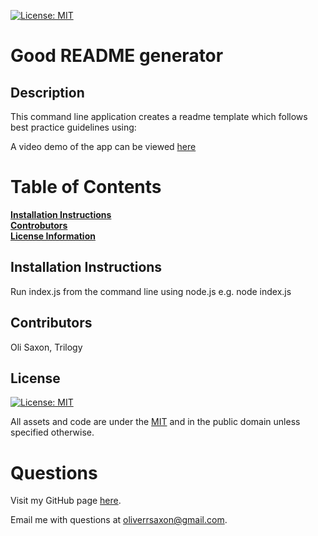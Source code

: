 [![License: MIT](https://img.shields.io/badge/License-MIT-yellow.svg)](https://opensource.org/licenses/MIT)
# Good README generator

  
## Description
This command line application creates a readme template which follows best practice guidelines using:

A video demo of the app can be viewed [here](https://www.youtube.com/watch?v=TagMsN7HLlw&ab_channel=OliverSaxon)

  
# Table of Contents

  **[Installation Instructions](#intallation-instructions)**<br>
  **[Controbutors](#contributors)**<br>
  **[License Information](#license)**<br>
  
## Installation Instructions
Run index.js from the command line using node.js e.g. node index.js

  
## Contributors
Oli Saxon, Trilogy

  
## License
[![License: MIT](https://img.shields.io/badge/License-MIT-yellow.svg)](https://opensource.org/licenses/MIT)

All assets and code are under the [MIT](https://opensource.org/licenses/MIT) and in the public domain unless specified otherwise.


  
# Questions

  Visit my GitHub page [here](https://github.com/osaxon).

  Email me with questions at [oliverrsaxon@gmail.com](oliverrsaxon@gmail.com).

